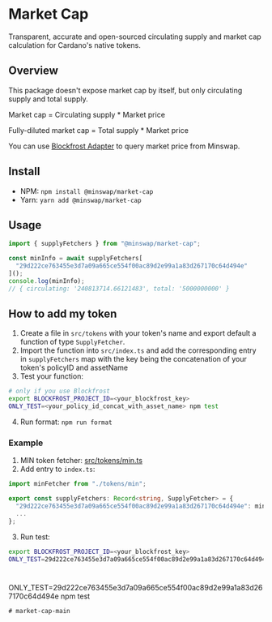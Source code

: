 # Market Cap

Transparent, accurate and open-sourced circulating supply and market cap calculation for Cardano's native tokens.

## Overview

This package doesn't expose market cap by itself, but only circulating supply and total supply.

Market cap = Circulating supply \* Market price

Fully-diluted market cap = Total supply \* Market price

You can use [Blockfrost Adapter](https://github.com/minswap/blockfrost-adapter) to query market price from Minswap.

## Install

- NPM: `npm install @minswap/market-cap`
- Yarn: `yarn add @minswap/market-cap`

## Usage

```ts
import { supplyFetchers } from "@minswap/market-cap";

const minInfo = await supplyFetchers[
  "29d222ce763455e3d7a09a665ce554f00ac89d2e99a1a83d267170c64d494e"
]();
console.log(minInfo);
// { circulating: '240813714.66121483', total: '5000000000' }
```

## How to add my token

1. Create a file in `src/tokens` with your token's name and export default a function of type `SupplyFetcher`.
2. Import the function into `src/index.ts` and add the corresponding entry in `supplyFetchers` map with the key being the concatenation of your token's policyID and assetName
3. Test your function:

```bash
# only if you use Blockfrost
export BLOCKFROST_PROJECT_ID=<your_blockfrost_key>
ONLY_TEST=<your_policy_id_concat_with_asset_name> npm test
```

4. Run format: `npm run format`

### Example

1. MIN token fetcher: [src/tokens/min.ts](src/tokens/min.ts)
2. Add entry to `index.ts`:

```ts
import minFetcher from "./tokens/min";

export const supplyFetchers: Record<string, SupplyFetcher> = {
  "29d222ce763455e3d7a09a665ce554f00ac89d2e99a1a83d267170c64d494e": minFetcher,
  ...
};
```

3. Run test:

```bash
export BLOCKFROST_PROJECT_ID=<your_blockfrost_key>
ONLY_TEST=29d222ce763455e3d7a09a665ce554f00ac89d2e99a1a83d267170c64d494e npm test
```
#
ONLY_TEST=29d222ce763455e3d7a09a665ce554f00ac89d2e99a1a83d267170c64d494e npm test
```
#   m a r k e t - c a p - m a i n 
 
 
